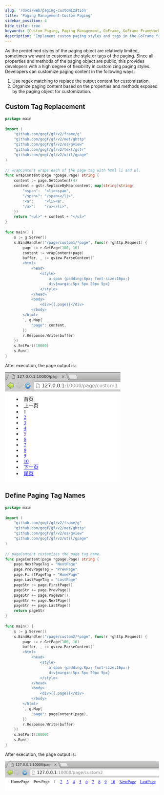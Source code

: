 ```yaml
---
slug: '/docs/web/paging-customization'
title: 'Paging Management-Custom Paging'
sidebar_position: 4
hide_title: true
keywords: [Custom Paging, Paging Management, GoFrame, GoFrame Framework, Tag Replacement, Paging Style, Web Development, Regex Matching, Go Language, Framework Usage]
description: "Implement custom paging styles and tags in the GoFrame framework. Developers can achieve higher flexibility and personalization by replacing or organizing paging content through regex matching of the properties and methods exposed by the paging object."
---
```


As the predefined styles of the paging object are relatively limited, sometimes we want to customize the style or tags of the paging. Since all properties and methods of the paging object are public, this provides developers with a high degree of flexibility in customizing paging styles. Developers can customize paging content in the following ways:

1. Use regex matching to replace the output content for customization.
2. Organize paging content based on the properties and methods exposed by the paging object for customization.

## Custom Tag Replacement

```go
package main

import (
    "github.com/gogf/gf/v2/frame/g"
    "github.com/gogf/gf/v2/net/ghttp"
    "github.com/gogf/gf/v2/os/gview"
    "github.com/gogf/gf/v2/text/gstr"
    "github.com/gogf/gf/v2/util/gpage"
)

// wrapContent wraps each of the page tag with html li and ul.
func wrapContent(page *gpage.Page) string {
    content := page.GetContent(4)
    content = gstr.ReplaceByMap(content, map[string]string{
        "<span":  "<li><span",
        "/span>": "/span></li>",
        "<a":     "<li><a",
        "/a>":    "/a></li>",
    })
    return "<ul>" + content + "</ul>"
}

func main() {
    s := g.Server()
    s.BindHandler("/page/custom1/*page", func(r *ghttp.Request) {
        page := r.GetPage(100, 10)
        content := wrapContent(page)
        buffer, _ := gview.ParseContent(`
        <html>
            <head>
                <style>
                    a,span {padding:8px; font-size:16px;}
                    div{margin:5px 5px 20px 5px}
                </style>
            </head>
            <body>
                <div>{{.page}}</div>
            </body>
        </html>
        `, g.Map{
            "page": content,
        })
        r.Response.Write(buffer)
    })
    s.SetPort(10000)
    s.Run()
}
```

After execution, the page output is:

![](/markdown/e3f0fff04f626c752f342e6f37ff88fa.png)

## Define Paging Tag Names

```go
package main

import (
    "github.com/gogf/gf/v2/frame/g"
    "github.com/gogf/gf/v2/net/ghttp"
    "github.com/gogf/gf/v2/os/gview"
    "github.com/gogf/gf/v2/util/gpage"
)

// pageContent customizes the page tag name.
func pageContent(page *gpage.Page) string {
    page.NextPageTag = "NextPage"
    page.PrevPageTag = "PrevPage"
    page.FirstPageTag = "HomePage"
    page.LastPageTag = "LastPage"
    pageStr := page.FirstPage()
    pageStr += page.PrevPage()
    pageStr += page.PageBar()
    pageStr += page.NextPage()
    pageStr += page.LastPage()
    return pageStr
}

func main() {
    s := g.Server()
    s.BindHandler("/page/custom2/*page", func(r *ghttp.Request) {
        page := r.GetPage(100, 10)
        buffer, _ := gview.ParseContent(`
        <html>
            <head>
                <style>
                    a,span {padding:8px; font-size:16px;}
                    div{margin:5px 5px 20px 5px}
                </style>
            </head>
            <body>
                <div>{{.page}}</div>
            </body>
        </html>
        `, g.Map{
            "page": pageContent(page),
        })
        r.Response.Write(buffer)
    })
    s.SetPort(10000)
    s.Run()
}
```

After execution, the page output is:

![](/markdown/adca49269555fe04d83b277c38c656ef.png)